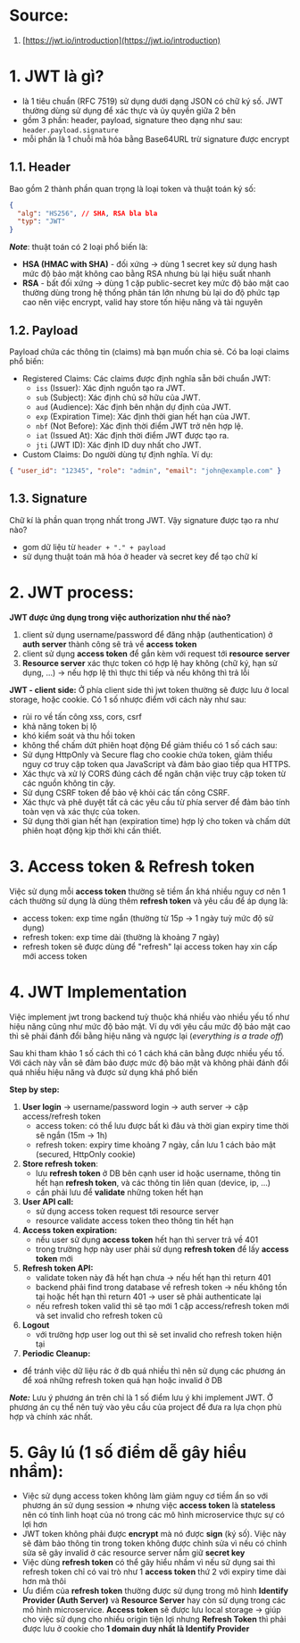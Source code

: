 # Source:

1. [https://jwt.io/introduction](https://jwt.io/introduction)

# 1. JWT là gì?

- là 1 tiêu chuẩn (RFC 7519) sử dụng dưới dạng JSON có chữ ký số. JWT thường dùng sử dụng để xác thực và ủy quyền giữa 2 bên
- gồm 3 phần: header, payload, signature theo dạng như sau: `header.payload.signature`
- mỗi phần là 1 chuỗi mã hóa bằng Base64URL trừ signature được encrypt

## 1.1. Header

Bao gồm 2 thành phần quan trọng là loại token và thuật toán ký số:

```json
{
  "alg": "HS256", // SHA, RSA bla bla
  "typ": "JWT"
}

```

***Note***: thuật toán có 2 loại phổ biến là:

- **HSA (HMAC with SHA)** - đối xứng -> dùng 1 secret key sử dụng hash mức độ bảo mật không cao bằng RSA nhưng bù lại hiệu suất nhanh
- **RSA** - bất đối xứng -> dùng 1 cặp public-secret key mức độ bảo mật cao thường dùng trong hệ thống phân tán lớn nhưng bù lại do độ phức tạp cao nên việc encrypt, valid hay store tốn hiệu năng và tài nguyên

## 1.2. Payload

Payload chứa các thông tin (claims) mà bạn muốn chia sẻ. Có ba loại claims phổ biến:

- Registered Claims: Các claims được định nghĩa sẵn bởi chuẩn JWT:
    - `iss` (Issuer): Xác định nguồn tạo ra JWT.
    - `sub` (Subject): Xác định chủ sở hữu của JWT.
    - `aud` (Audience): Xác định bên nhận dự định của JWT.
    - `exp` (Expiration Time): Xác định thời gian hết hạn của JWT.
    - `nbf` (Not Before): Xác định thời điểm JWT trở nên hợp lệ.
    - `iat` (Issued At): Xác định thời điểm JWT được tạo ra.
    - `jti` (JWT ID): Xác định ID duy nhất cho JWT.
- Custom Claims: Do người dùng tự định nghĩa. Ví dụ:

```json
{ "user_id": "12345", "role": "admin", "email": "john@example.com" }

```

## 1.3. Signature

Chữ kí là phần quan trọng nhất trong JWT. Vậy signature được tạo ra như nào?

- gom dữ liệu từ `header + "." + payload`
- sử dụng thuật toán mã hóa ở header và secret key để tạo chữ kí

# 2. JWT process:

**JWT được ứng dụng trong việc authorization như thế nào?**

1. client sử dụng username/password để đăng nhập (authentication) ở **auth server** thành công sẽ trả về **access token**
2. client sử dụng **access token** để gắn kèm với request tới **resource server**
3. **Resource server** xác thực token có hợp lệ hay không (chữ ký, hạn sử dụng, ...) -> nếu hợp lệ thì thực thi tiếp và nếu không thì trả lỗi

**JWT - client side:**
Ở phía client side thì jwt token thường sẽ được lưu ở local storage, hoặc cookie. Có 1 số nhược điểm với cách này như sau:

- rủi ro về tấn công xss, cors, csrf
- khả năng token bị lộ
- khó kiểm soát và thu hồi token
- không thể chấm dứt phiên hoạt động
Để giảm thiểu có 1 số cách sau:
- Sử dụng HttpOnly và Secure flag cho cookie chứa token, giảm thiểu nguy cơ truy cập token qua JavaScript và đảm bảo giao tiếp qua HTTPS.
- Xác thực và xử lý CORS đúng cách để ngăn chặn việc truy cập token từ các nguồn không tin cậy.
- Sử dụng CSRF token để bảo vệ khỏi các tấn công CSRF.
- Xác thực và phê duyệt tất cả các yêu cầu từ phía server để đảm bảo tính toàn vẹn và xác thực của token.
- Sử dụng thời gian hết hạn (expiration time) hợp lý cho token và chấm dứt phiên hoạt động kịp thời khi cần thiết.

# 3. Access token & Refresh token

Việc sử dụng mỗi **access token** thường sẽ tiềm ẩn khá nhiều nguy cơ nên 1 cách thường sử dụng là dùng thêm **refresh token** và yêu cầu để áp dụng là:

- access token: exp time ngắn (thường từ 15p -> 1 ngày tuỳ mức độ sử dụng)
- refresh token: exp time dài (thường là khoảng 7 ngày)
- refresh token sẽ được dùng để "refresh" lại access token hay xin cấp mới access token

# 4. JWT Implementation

Việc implement jwt trong backend tuỳ thuộc khá nhiều vào nhiều yếu tố như hiệu năng cũng như mức độ bảo mật. Ví dụ với yêu cầu mức độ bảo mật cao thì sẽ phải đánh đổi bằng hiệu năng và ngược lại (*everything is a trade off*)

Sau khi tham khảo 1 số cách thì có 1 cách khá cân bằng được nhiều yếu tố. Với cách này vẫn sẽ đảm bảo được mức độ bảo mật và không phải đánh đổi quá nhiều hiệu năng và được sử dụng khá phổ biến

**Step by step:**

1. **User login** -> username/password login -> auth server -> cặp access/refresh token
    - access token: có thể lưu được bất kì đâu và thời gian expiry time thời sẽ ngắn (15m -> 1h)
    - refresh token: expiry time khoảng 7 ngày, cần lưu 1 cách bảo mật (secured, HttpOnly cookie)
2. **Store refresh token**:
    - lưu **refresh token** ở DB bên cạnh user id hoặc username, thông tin hết hạn **refresh token**, và các thông tin liên quan (device, ip, ...)
    - cần phải lưu để **validate** những token hết hạn
3. **User API call:**
    - sử dụng access token request tới resource server
    - resource validate access token theo thông tin hết hạn
4. **Access token expiration:**
    - nếu user sử dụng **access token** hết hạn thì server trả về 401
    - trong trường hợp này user phải sử dụng **refresh token** để lấy **access token** mới
5. **Refresh token API:**
    - validate token này đã hết hạn chưa -> nếu hết hạn thì return 401
    - backend phải find trong database về refresh token -> nếu không tồn tại hoặc hết hạn thì return 401 -> user sẽ phải authenticate lại
    - nếu refresh token valid thì sẽ tạo mới 1 cặp access/refresh token mới và set invalid cho refresh token cũ
6. **Logout**
    - với trường hợp user log out thì sẽ set invalid cho refresh token hiện tại
7. **Periodic Cleanup:**
- để tránh việc dữ liệu rác ở db quá nhiều thì nên sử dụng các phương án để xoá những refresh token quá hạn hoặc invalid ở DB

***Note:*** Lưu ý phương án trên chỉ là 1 số điểm lưu ý khi implement JWT. Ở phương án cụ thể nên tuỳ vào yêu cầu của project để đưa ra lựa chọn phù hợp và chính xác nhất.

# 5. Gây lú (1 số điểm dễ gây hiểu nhầm):

- Việc sử dụng access token không làm giảm nguy cơ tiềm ẩn so với phương án sử dụng session => nhưng việc **access token** là **stateless** nên có tính linh hoạt của nó trong các mô hình microservice thực sự có lợi hơn
- JWT token không phải được **encrypt** mà nó được **sign** (ký số). Việc này sẽ đảm bảo thông tin trong token không được chỉnh sửa vì nếu có chỉnh sửa sẽ gây invalid ở các resource server nắm giữ **secret key**
- Việc dùng **refresh token** có thể gây hiểu nhầm vì nếu sử dụng sai thì refresh token chỉ có vai trò như 1 **access token** thứ 2 với expiry time dài hơn mà thôi
- Ưu điểm của **refresh token** thường được sử dụng trong mô hình **Identify Provider (Auth Server)** và **Resource Server** hay còn sử dụng trong các mô hình microservice. **Access token** sẽ được lưu local storage -> giúp cho việc sử dụng cho nhiều origin tiện lợi nhưng **Refresh Token** thì phải được lưu ở cookie cho **1 domain duy nhất là Identify Provider**